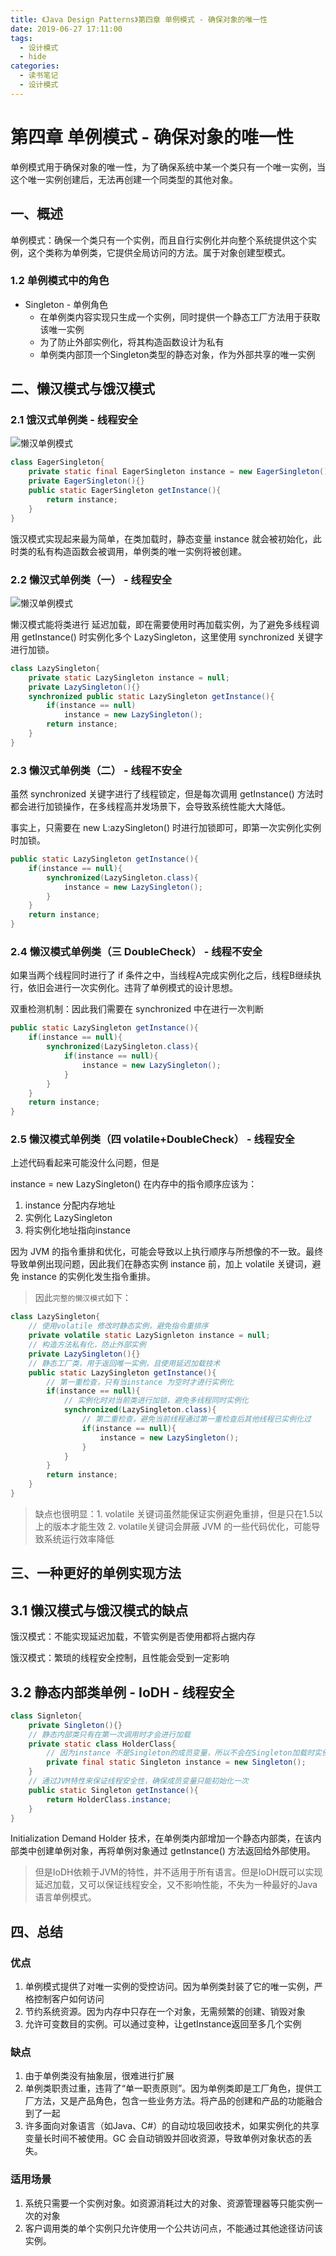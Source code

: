 ```yaml
---
title: 《Java Design Patterns》第四章 单例模式 - 确保对象的唯一性
date: 2019-06-27 17:11:00
tags: 
  - 设计模式
  - hide
categories:
  - 读书笔记
  - 设计模式
---
```


# 第四章 单例模式 - 确保对象的唯一性

单例模式用于确保对象的唯一性，为了确保系统中某一个类只有一个唯一实例，当这个唯一实例创建后，无法再创建一个同类型的其他对象。

## 一、概述

单例模式：确保一个类只有一个实例，而且自行实例化并向整个系统提供这个实例，这个类称为单例类，它提供全局访问的方法。属于对象创建型模式。

### 1.2 单例模式中的角色

- Singleton - 单例角色
  - 在单例类内容实现只生成一个实例，同时提供一个静态工厂方法用于获取该唯一实例
  - 为了防止外部实例化，将其构造函数设计为私有
  - 单例类内部顶一个Singleton类型的静态对象，作为外部共享的唯一实例

## 二、懒汉模式与饿汉模式

### 2.1 饿汉式单例类 - 线程安全

![懒汉单例模式](https://i.loli.net/2019/07/04/5d1da0231e7a752730.png)

```java
class EagerSingleton{
    private static final EagerSingleton instance = new EagerSingleton();
    private EagerSingleton(){}
    public static EagerSingleton getInstance(){
        return instance;
    }
}
```

饿汉模式实现起来最为简单，在类加载时，静态变量 instance 就会被初始化，此时类的私有构造函数会被调用，单例类的唯一实例将被创建。

### 2.2 懒汉式单例类（一） - 线程安全

![懒汉单例模式](https://i.loli.net/2019/07/04/5d1da0b319cb857695.png)

懒汉模式能将类进行 延迟加载，即在需要使用时再加载实例，为了避免多线程调用 getInstance() 时实例化多个 LazySingleton，这里使用 synchronized 关键字进行加锁。

```java
class LazySingleton{
    private static LazySingleton instance = null;
    private LazySingleton(){}
    synchronized public static LazySingleton getInstance(){
        if(instance == null)
            instance = new LazySingleton();
        return instance;
    }
}
```

### 2.3 懒汉式单例类（二） - 线程不安全

虽然 synchronized 关键字进行了线程锁定，但是每次调用 getInstance() 方法时都会进行加锁操作，在多线程高并发场景下，会导致系统性能大大降低。

事实上，只需要在 new L:azySingleton() 时进行加锁即可，即第一次实例化实例时加锁。

```java
public static LazySingleton getInstance(){
    if(instance == null){
        synchronized(LazySingleton.class){
            instance = new LazySingleton();
        }
    }
    return instance;
}
```

### 2.4 懒汉模式单例类（三 DoubleCheck） - 线程不安全

如果当两个线程同时进行了 if 条件之中，当线程A完成实例化之后，线程B继续执行，依旧会进行一次实例化。违背了单例模式的设计思想。

双重检测机制：因此我们需要在 synchronized 中在进行一次判断

```java
public static LazySingleton getInstance(){
    if(instance == null){
        synchronized(LazySingleton.class){
            if(instance == null){
                instance = new LazySingleton();
            }
        }
    }
    return instance;
}
```

### 2.5 懒汉模式单例类（四 volatile+DoubleCheck） - 线程安全

上述代码看起来可能没什么问题，但是

instance = new LazySingleton() 在内存中的指令顺序应该为：

1. instance 分配内存地址
2. 实例化 LazySingleton
3. 将实例化地址指向instance

因为 JVM 的指令重排和优化，可能会导致以上执行顺序与所想像的不一致。最终导致单例出现问题，因此我们在静态实例 instance 前，加上 volatile 关键词，避免 instance 的实例化发生指令重排。

> 因此`完整的懒汉模式`如下：

```java
class LazySingleton{
    // 使用volatile 修改时静态实例，避免指令重排序
    private volatile static LazySignleton instance = null;
    // 构造方法私有化，防止外部实例
    private LazySingleton(){}
    // 静态工厂类，用于返回唯一实例，且使用延迟加载技术
    public static LazySingleton getInstance(){
        // 第一重检查，只有当instance 为空时才进行实例化
        if(instance == null){
            // 实例化时对当前类进行加锁，避免多线程同时实例化
            synchronized(LazySingleton.class){
                // 第二重检查，避免当前线程通过第一重检查后其他线程已实例化过
                if(instance == null){
                    instance = new LazySingleton();
                }
            }
        }
        return instance;
    }
}
```

> 缺点也很明显：1. volatile 关键词虽然能保证实例避免重排，但是只在1.5以上的版本才能生效 2. volatile关键词会屏蔽 JVM 的一些代码优化，可能导致系统运行效率降低

## 三、一种更好的单例实现方法

## 3.1 懒汉模式与饿汉模式的缺点

饿汉模式：不能实现延迟加载，不管实例是否使用都将占据内存

饿汉模式：繁琐的线程安全控制，且性能会受到一定影响

## 3.2 静态内部类单例 - IoDH - 线程安全

```java
class Signleton{
    private Singleton(){}
    // 静态内部类只有在第一次调用时才会进行加载
    private static class HolderClass{
        // 因为instance 不是Singleton的成员变量，所以不会在Singleton加载时实例化
        private final static Singleton instance = new Singleton();
    }
    // 通过JVM特性来保证线程安全性，确保成员变量只能初始化一次
    public static Singleton getInstance(){
        return HolderClass.instance;
    }
}
```

Initialization Demand Holder 技术，在单例类内部增加一个静态内部类，在该内部类中创建单例对象，再将单例对象通过 getInstance() 方法返回给外部使用。

> 但是IoDH依赖于JVM的特性，并不适用于所有语言。但是IoDH既可以实现延迟加载，又可以保证线程安全，又不影响性能，不失为一种最好的Java语言单例模式。

## 四、总结

### 优点

1. 单例模式提供了对唯一实例的受控访问。因为单例类封装了它的唯一实例，严格控制客户如何访问
2. 节约系统资源。因为内存中只存在一个对象，无需频繁的创建、销毁对象
3. 允许可变数目的实例。可以通过变种，让getInstance返回至多几个实例

### 缺点

1. 由于单例类没有抽象层，很难进行扩展
2. 单例类职责过重，违背了“单一职责原则”。因为单例类即是工厂角色，提供工厂方法，又是产品角色，包含一些业务方法。将产品的创建和产品的功能融合到了一起
3. 许多面向对象语言（如Java、C#）的自动垃圾回收技术，如果实例化的共享变量长时间不被使用。GC 会自动销毁并回收资源，导致单例对象状态的丢失。

### 适用场景

1. 系统只需要一个实例对象。如资源消耗过大的对象、资源管理器等只能实例一次的对象
2. 客户调用类的单个实例只允许使用一个公共访问点，不能通过其他途径访问该实例。